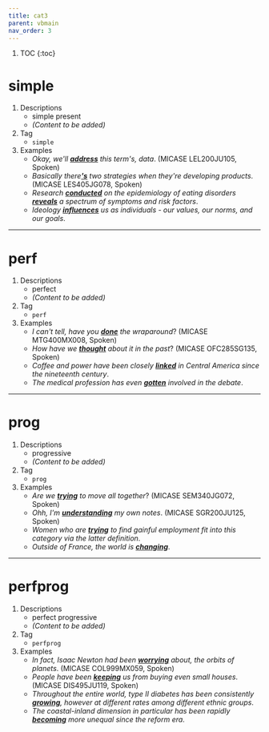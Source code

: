 ```yaml
---
title: cat3
parent: vbmain
nav_order: 3
---
```

1. TOC
{:toc}

# simple

1. Descriptions
    - simple present
    - *(Content to be added)*
2. Tag
    - `simple`
3. Examples
    - *Okay, we'll <ins>**address**</ins> this term's, data*. (MICASE LEL200JU105, Spoken)
    - *Basically there<ins>**'s**</ins> two strategies when they're developing products*. (MICASE LES405JG078, Spoken)
    - *Research <ins>**conducted**</ins> on the epidemiology of eating disorders <ins>**reveals**</ins> a spectrum of symptoms and risk factors*.
    - *Ideology <ins>**influences**</ins> us as individuals - our values, our norms, and our goals*.

---

# perf

1. Descriptions
    - perfect
    - *(Content to be added)*
2. Tag
    - `perf`
3. Examples
    - *I can't tell, have you <ins>**done**</ins> the wraparound*? (MICASE MTG400MX008, Spoken)
    - *How have we <ins>**thought**</ins> about it in the past*? (MICASE OFC285SG135, Spoken)
    - *Coffee and power have been closely <ins>**linked**</ins> in Central America since the nineteenth century*.
    - *The medical profession has even <ins>**gotten**</ins> involved in the debate*.
    
---

# prog

1. Descriptions
    - progressive
    - *(Content to be added)*
2. Tag
    - `prog`
3. Examples
    - *Are we <ins>**trying**</ins> to move all together*? (MICASE SEM340JG072, Spoken)
    - *Ohh, I'm <ins>**understanding**</ins> my own notes*. (MICASE SGR200JU125, Spoken)
    - *Women who are <ins>**trying**</ins> to find gainful employment fit into this category via the latter definition*.
    - *Outside of France, the world is <ins>**changing**</ins>*.

---

# perfprog

1. Descriptions
    - perfect progressive
    - *(Content to be added)*
2. Tag
    - `perfprog`
3. Examples
    - *In fact, Isaac Newton had been <ins>**worrying**</ins> about, the orbits of planets*. (MICASE COL999MX059, Spoken)
    - *People have been <ins>**keeping**</ins> us from buying even small houses*. (MICASE DIS495JU119, Spoken)
    - *Throughout the entire world, type II diabetes has been consistently <ins>**growing**</ins>, however at different rates among different ethnic groups*.
    - *The coastal-inland dimension in particular has been rapidly <ins>**becoming**</ins> more unequal since the reform era*.

